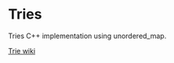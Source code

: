 # Tries
Tries C++ implementation using unordered_map.

<a href = "https://en.wikipedia.org/wiki/Trie">Trie wiki</a>
